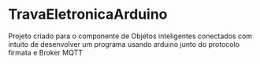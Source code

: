 # TravaEletronicaArduino

Projeto criado para o componente de Objetos inteligentes conectados com intuito de desenvolver um programa usando arduino junto do protocolo firmata e Broker MQTT
